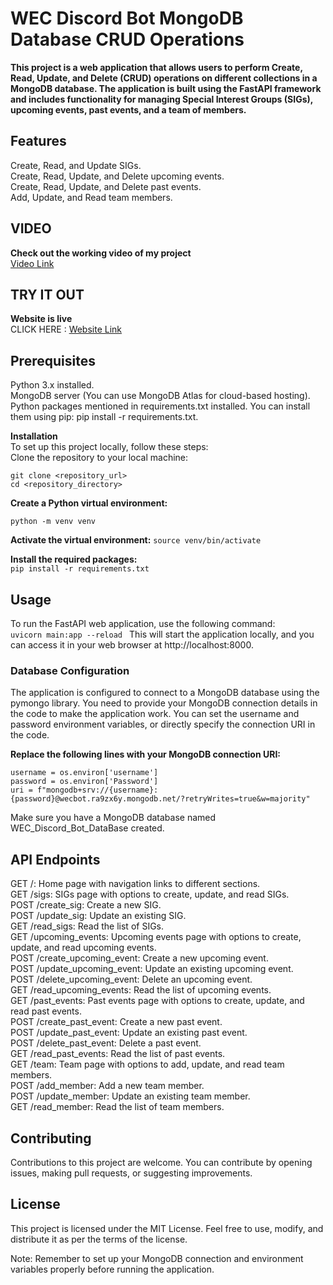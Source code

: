 # WEC Discord Bot MongoDB Database CRUD Operations
**This project is a web application that allows users to perform Create, Read, Update, and Delete (CRUD) operations on different collections in a MongoDB database. The application is built using the FastAPI framework and includes functionality for managing Special Interest Groups (SIGs), upcoming events, past events, and a team of members.**

## Features
Create, Read, and Update SIGs.  
Create, Read, Update, and Delete upcoming events.  
Create, Read, Update, and Delete past events.  
Add, Update, and Read team members.  

## VIDEO
**Check out the working video of my project**   
[Video Link](https://drive.google.com/file/d/1QAKrkHmouR2oB6LFRJLC70ACLvGa8pFp/view?usp=drivesdk)

 ## TRY IT OUT 
 **Website is live**   
 CLICK HERE : [Website Link](https://curd-web-app.onrender.com)

## Prerequisites
Python 3.x installed.  
MongoDB server (You can use MongoDB Atlas for cloud-based hosting).  
Python packages mentioned in requirements.txt installed. You can install them using pip: pip install -r requirements.txt. 

**Installation**  
To set up this project locally, follow these steps:  
Clone the repository to your local machine:
```
git clone <repository_url>  
cd <repository_directory>  
```
**Create a Python virtual environment:**  
```
python -m venv venv
```

**Activate the virtual environment:** 
```source venv/bin/activate ``` 

**Install the required packages:**  
```pip install -r requirements.txt``` 
## Usage  
To run the FastAPI web application, use the following command:  
```uvicorn main:app --reload ``` 
This will start the application locally, and you can access it in your web browser at http://localhost:8000.  

### Database Configuration
The application is configured to connect to a MongoDB database using the pymongo library. You need to provide your MongoDB connection details in the code to make the application work. You can set the username and password environment variables, or directly specify the connection URI in the code.  

**Replace the following lines with your MongoDB connection URI:**  
```
username = os.environ['username']  
password = os.environ['Password']  
uri = f"mongodb+srv://{username}:{password}@wecbot.ra9zx6y.mongodb.net/?retryWrites=true&w=majority"
```
Make sure you have a MongoDB database named WEC_Discord_Bot_DataBase created.  

## API Endpoints
GET /: Home page with navigation links to different sections.  
GET /sigs: SIGs page with options to create, update, and read SIGs.    
POST /create_sig: Create a new SIG.    
POST /update_sig: Update an existing SIG.    
GET /read_sigs: Read the list of SIGs.    
GET /upcoming_events: Upcoming events page with options to create, update, and read upcoming events.    
POST /create_upcoming_event: Create a new upcoming event.    
POST /update_upcoming_event: Update an existing upcoming event.      
POST /delete_upcoming_event: Delete an upcoming event.    
GET /read_upcoming_events: Read the list of upcoming events.   
GET /past_events: Past events page with options to create, update, and read past events.    
POST /create_past_event: Create a new past event.      
POST /update_past_event: Update an existing past event.    
POST /delete_past_event: Delete a past event.   
GET /read_past_events: Read the list of past events.    
GET /team: Team page with options to add, update, and read team members.    
POST /add_member: Add a new team member.    
POST /update_member: Update an existing team member.    
GET /read_member: Read the list of team members.    

## Contributing
Contributions to this project are welcome. You can contribute by opening issues, making pull requests, or suggesting improvements.    

## License
This project is licensed under the MIT License. Feel free to use, modify, and distribute it as per the terms of the license.  

Note: Remember to set up your MongoDB connection and environment variables properly before running the application.  


